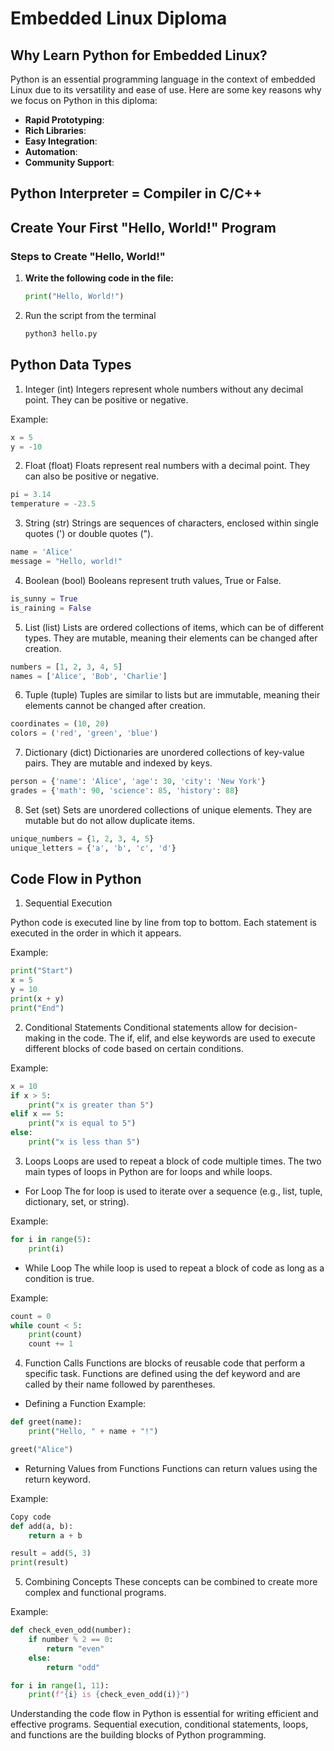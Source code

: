 # Embedded Linux Diploma

## Why Learn Python for Embedded Linux?

Python is an essential programming language in the context of embedded Linux due to its versatility and ease of use. Here are some key reasons why we focus on Python in this diploma:

- **Rapid Prototyping**: 
- **Rich Libraries**: 
- **Easy Integration**: 
- **Automation**: 
- **Community Support**: 



## Python Interpreter = Compiler in C/C++


## Create Your First "Hello, World!" Program


### Steps to Create "Hello, World!"


1. **Write the following code in the file:**

    ```python
    print("Hello, World!")
    ```

2. Run the script from the terminal
    ```sh
    python3 hello.py
    ```    


## Python Data Types 

1. Integer (int)
Integers represent whole numbers without any decimal point. They can be positive or negative.

Example:

```python
x = 5
y = -10
```

2. Float (float)
Floats represent real numbers with a decimal point. They can also be positive or negative.

```python
pi = 3.14
temperature = -23.5
```

3. String (str)
Strings are sequences of characters, enclosed within single quotes (') or double quotes (").

```python
name = 'Alice'
message = "Hello, world!"
```

4. Boolean (bool)
Booleans represent truth values, True or False.

```python
is_sunny = True
is_raining = False
```

5. List (list)
Lists are ordered collections of items, which can be of different types. They are mutable, meaning their elements can be changed after creation.

```python
numbers = [1, 2, 3, 4, 5]
names = ['Alice', 'Bob', 'Charlie']
```

6. Tuple (tuple)
Tuples are similar to lists but are immutable, meaning their elements cannot be changed after creation.

```python
coordinates = (10, 20)
colors = ('red', 'green', 'blue')
```

7. Dictionary (dict)
Dictionaries are unordered collections of key-value pairs. They are mutable and indexed by keys.


```python
person = {'name': 'Alice', 'age': 30, 'city': 'New York'}
grades = {'math': 90, 'science': 85, 'history': 88}
```

8. Set (set)
Sets are unordered collections of unique elements. They are mutable but do not allow duplicate items.


```python
unique_numbers = {1, 2, 3, 4, 5}
unique_letters = {'a', 'b', 'c', 'd'}
```

## Code Flow in Python

1. Sequential Execution

Python code is executed line by line from top to bottom. Each statement is executed in the order in which it appears.

Example:

```python
print("Start")
x = 5
y = 10
print(x + y)
print("End")
```

2. Conditional Statements
Conditional statements allow for decision-making in the code. The if, elif, and else keywords are used to execute different blocks of code based on certain conditions.

Example:

```python
x = 10
if x > 5:
    print("x is greater than 5")
elif x == 5:
    print("x is equal to 5")
else:
    print("x is less than 5")
```

3. Loops
Loops are used to repeat a block of code multiple times. The two main types of loops in Python are for loops and while loops.

- For Loop
The for loop is used to iterate over a sequence (e.g., list, tuple, dictionary, set, or string).

Example:

```python
for i in range(5):
    print(i)
```

- While Loop
The while loop is used to repeat a block of code as long as a condition is true.

Example:

```python
count = 0
while count < 5:
    print(count)
    count += 1
```

4. Function Calls
Functions are blocks of reusable code that perform a specific task. Functions are defined using the def keyword and are called by their name followed by parentheses.

- Defining a Function
Example:

```python
def greet(name):
    print("Hello, " + name + "!")

greet("Alice")
```

- Returning Values from Functions
Functions can return values using the return keyword.

Example:

```python
Copy code
def add(a, b):
    return a + b

result = add(5, 3)
print(result)
``` 

5. Combining Concepts
These concepts can be combined to create more complex and functional programs.

Example:

```python
def check_even_odd(number):
    if number % 2 == 0:
        return "even"
    else:
        return "odd"

for i in range(1, 11):
    print(f"{i} is {check_even_odd(i)}")
```

Understanding the code flow in Python is essential for writing efficient and effective programs. Sequential execution, conditional statements, loops, and functions are the building blocks of Python programming.